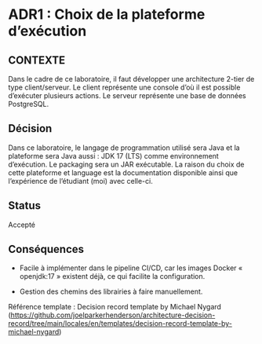 # ADR1 : Choix de la plateforme d’exécution 

## CONTEXTE 
Dans le cadre de ce laboratoire, il faut développer une architecture 2-tier de type client/serveur.
Le client représente une console d’où il est possible d’exécuter plusieurs actions.
Le serveur représente une base de données PostgreSQL.

## Décision
Dans ce laboratoire, le langage de programmation utilisé sera Java et la plateforme sera Java aussi : JDK 17 (LTS) comme environnement d’exécution.
Le packaging sera un JAR exécutable. La raison du choix de cette plateforme et language est la documentation disponible ainsi que l’expérience de l’étudiant (moi) avec celle-ci.

## Status 
Accepté

## Conséquences 

- Facile à implémenter dans le pipeline CI/CD, car les images Docker « openjdk:17 » existent déjà, ce qui facilite la configuration.

- Gestion des chemins des librairies à faire manuellement.



Référence template : Decision record template by Michael Nygard (https://github.com/joelparkerhenderson/architecture-decision-record/tree/main/locales/en/templates/decision-record-template-by-michael-nygard)




